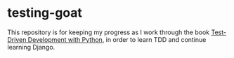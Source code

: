 # testing-goat

This repository is for keeping my progress as I work through the book [Test-Driven Development with Python](http://www.obeythetestinggoat.com/), in order to learn TDD and continue learning Django.
